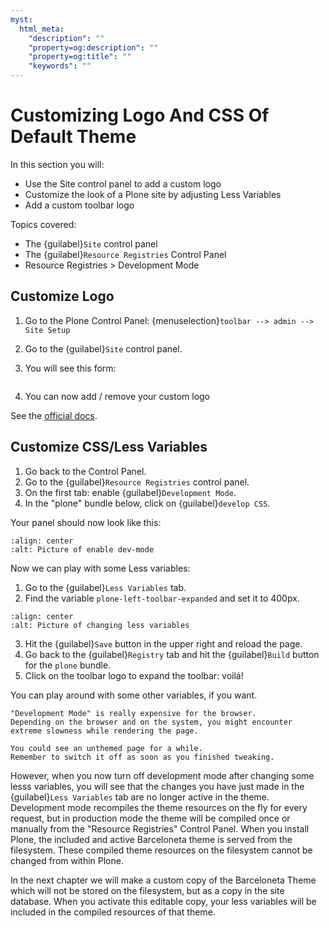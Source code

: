 ```yaml
---
myst:
  html_meta:
    "description": ""
    "property=og:description": ""
    "property=og:title": ""
    "keywords": ""
---
```


# Customizing Logo And CSS Of Default Theme

In this section you will:

- Use the Site control panel to add a custom logo
- Customize the look of a Plone site by adjusting Less Variables
- Add a custom toolbar logo

Topics covered:

- The {guilabel}`Site` control panel
- The {guilabel}`Resource Registries` Control Panel
- Resource Registries > Development Mode

## Customize Logo

1. Go to the Plone Control Panel: {menuselection}`toolbar --> admin --> Site Setup`

2. Go to the {guilabel}`Site` control panel.

3. You will see this form:

   ```{image} https://docs.plone.org/_images/change-logo-in-site-control-panel.png
   ```

4. You can now add / remove your custom logo

See the [official docs](https://docs.plone.org/adapt-and-extend/change-the-logo.html).

## Customize CSS/Less Variables

1. Go back to the Control Panel.
2. Go to the {guilabel}`Resource Registries` control panel.
3. On the first tab: enable {guilabel}`Development Mode`.
4. In the "plone" bundle below, click on {guilabel}`develop CSS`.

Your panel should now look like this:

```{image} _static/theming-dev_mode_on.png
:align: center
:alt: Picture of enable dev-mode
```

Now we can play with some Less variables:

1. Go to the {guilabel}`Less Variables` tab.
2. Find the variable `plone-left-toolbar-expanded` and set it to 400px.

```{image} _static/theming-less_var_hack.png
:align: center
:alt: Picture of changing less variables
```

3. Hit the {guilabel}`Save` button in the upper right and reload the page.
4. Go back to the {guilabel}`Registry` tab and hit the {guilabel}`Build` button for the `plone` bundle.
5. Click on the toolbar logo to expand the toolbar: voilá!

You can play around with some other variables, if you want.

```{Warning}
"Development Mode" is really expensive for the browser.
Depending on the browser and on the system, you might encounter extreme slowness while rendering the page.

You could see an unthemed page for a while.
Remember to switch it off as soon as you finished tweaking.
```

However, when you now turn off development mode after changing some lesss variables, you will see that the
changes you have just made in the {guilabel}`Less Variables` tab are no longer active in the theme.
Development mode recompiles the theme resources on the fly for every request, but in production mode the
theme will be compiled once or manually from the "Resource Registries" Control Panel. When you install
Plone, the included and active Barceloneta theme is served from the filesystem. These compiled theme
resources on the filesystem cannot be changed from within Plone.

In the next chapter we will make a custom copy of the Barceloneta Theme which will not be stored on the filesystem,
but as a copy in the site database. When you activate this editable copy, your less variables will be included in the
compiled resources of that theme.
